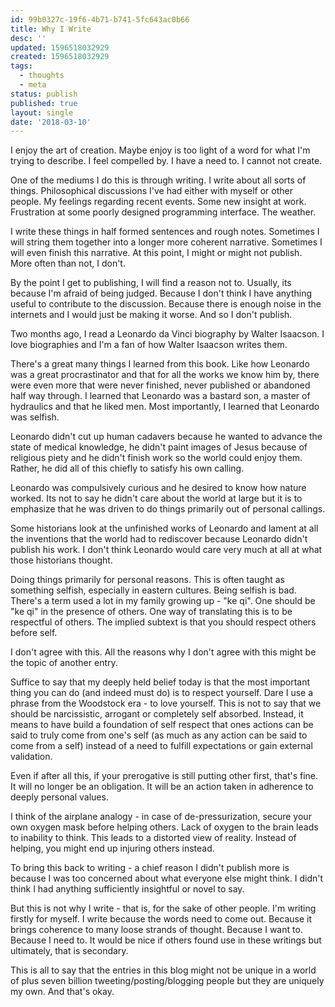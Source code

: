 ```yaml
---
id: 99b0327c-19f6-4b71-b741-5fc643ac0b66
title: Why I Write
desc: ''
updated: 1596518032929
created: 1596518032929
tags:
  - thoughts
  - meta
status: publish
published: true
layout: single
date: '2018-03-10'
---
```


I enjoy the art of creation. Maybe enjoy is too light of a word for what I'm trying to describe. I feel compelled by. I have a need to. I cannot not create.

One of the mediums I do this is through writing. I write about all sorts of things. Philosophical discussions I've had either with myself or other people. My feelings regarding recent events. Some new insight at work. Frustration at some poorly designed programming interface. The weather.

I write these things in half formed sentences and rough notes. Sometimes I will string them together into a longer more coherent narrative. Sometimes I will even finish this narrative. At this point, I might or might not publish. More often than not, I don't.

By the point I get to publishing, I will find a reason not to. Usually, its because I'm afraid of being judged. Because I don't think I have anything useful to contribute to the discussion. Because there is enough noise in the internets and I would just be making it worse. And so I don't publish.

Two months ago, I read a Leonardo da Vinci biography by Walter Isaacson. I love biographies and I'm a fan of how Walter Isaacson writes them.

There's a great many things I learned from this book. Like how Leonardo was a great procrastinator and that for all the works we know him by, there were even more that were never finished, never published or abandoned half way through. I learned that Leonardo was a bastard son, a master of hydraulics and that he liked men. Most importantly, I learned that Leonardo was selfish.

Leonardo didn't cut up human cadavers because he wanted to advance the state of medical knowledge, he didn't paint images of Jesus because of religious piety and he didn't finish work so the world could enjoy them. Rather, he did all of this chiefly to satisfy his own calling.

Leonardo was compulsively curious and he desired to know how nature worked. Its not to say he didn't care about the world at large but it is to emphasize that he was driven to do things primarily out of personal callings.

Some historians look at the unfinished works of Leonardo and lament at all the inventions that the world had to rediscover because Leonardo didn't publish his work. I don't think Leonardo would care very much at all at what those historians thought.

Doing things primarily for personal reasons. This is often taught as something selfish, especially in eastern cultures. Being selfish is bad. There's a term used a lot in my family growing up - "ke qi". One should be "ke qi" in the presence of others. One way of translating this is to be respectful of others. The implied subtext is that you should respect others before self.

I don't agree with this. All the reasons why I don't agree with this might be the topic of another entry.

Suffice to say that my deeply held belief today is that the most important thing you can do (and indeed must do) is to respect yourself. Dare I use a phrase from the Woodstock era - to love yourself. This is not to say that we should be narcissistic, arrogant or completely self absorbed. Instead, it means to have build a foundation of self respect that ones actions can be said to truly come from one's self (as much as any action can be said to come from a self) instead of a need to fulfill expectations or gain external validation.

Even if after all this, if your prerogative is still putting other first, that's fine. It will no longer be an obligation. It will be an action taken in adherence to deeply personal values.

I think of the airplane analogy - in case of de-pressurization, secure your own oxygen mask before helping others. Lack of oxygen to the brain leads to inability to think. This leads to a distorted view of reality. Instead of helping, you might end up injuring others instead.

To bring this back to writing - a chief reason I didn't publish more is because I was too concerned about what everyone else might think. I didn't think I had anything sufficiently insightful or novel to say.

But this is not why I write - that is, for the sake of other people. I'm writing firstly for myself. I write because the words need to come out. Because it brings coherence to many loose strands of thought. Because I want to. Because I need to. It would be nice if others found use in these writings but ultimately, that is secondary.

This is all to say that the entries in this blog might not be unique in a world of plus seven billion tweeting/posting/blogging people but they are uniquely my own. And that's okay.


